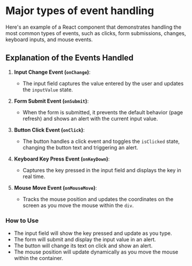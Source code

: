 # Major types of event handling

Here's an example of a React component that demonstrates handling the most common types of events, such as clicks, form submissions, changes, keyboard inputs, and mouse events.

## Explanation of the Events Handled

1. **Input Change Event (`onChange`)**:

   - The input field captures the value entered by the user and updates the `inputValue` state.

2. **Form Submit Event (`onSubmit`)**:

   - When the form is submitted, it prevents the default behavior (page refresh) and shows an alert with the current input value.

3. **Button Click Event (`onClick`)**:

   - The button handles a click event and toggles the `isClicked` state, changing the button text and triggering an alert.

4. **Keyboard Key Press Event (`onKeyDown`)**:

   - Captures the key pressed in the input field and displays the key in real time.

5. **Mouse Move Event (`onMouseMove`)**:
   - Tracks the mouse position and updates the coordinates on the screen as you move the mouse within the `div`.

### How to Use

- The input field will show the key pressed and update as you type.
- The form will submit and display the input value in an alert.
- The button will change its text on click and show an alert.
- The mouse position will update dynamically as you move the mouse within the container.
